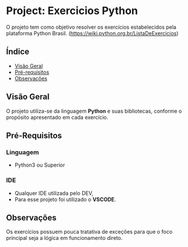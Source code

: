 # Project: Exercicios Python
O projeto tem como objetivo resolver os exercícios estabelecidos pela plataforma Python Brasil. (https://wiki.python.org.br/ListaDeExercicios)

## Índice

- [Visão Geral](#Visão-Geral)
- [Pré-requisitos](#pré-requisitos)
- [Observações](#observações)


## Visão Geral

O projeto utiliza-se da linguagem **Python** e suas bibliotecas, conforme o propósito apresentado em cada exercício.

## Pré-Requisitos

### Linguagem

- Python3 ou Superior

### IDE

- Qualquer IDE utilizada pelo DEV, 
- Para esse projeto foi utilizado o **VSCODE**.

## Observações

Os exercícios possuem pouca tratativa de exceções para que o foco principal seja a lógica em funcionamento direto.
